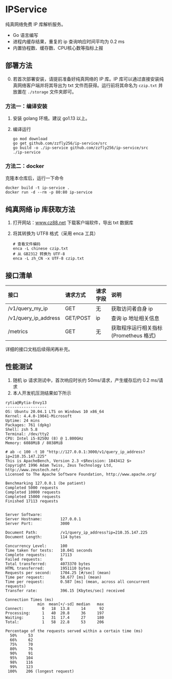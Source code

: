 # IPService

纯真网络免费 IP 库解析服务。

- Go 语言编写
- 进程内缓存结果，重复的 ip 查询响应时间平均为 0.2 ms
- 内置协程数、缓存数、CPU核心数等指标上报

## 部署方法

0. 若首次部署安装，请提前准备好纯真网络的 IP 库。IP 库可以通过直接安装纯真网络客户端并将其导出为 txt 文件而获得。运行前将其命名为 `czip.txt` 并放置在 `./storage` 文件夹即可。

### 方法一：编译安装
1. 安装 golang 环境。建议 go1.13 以上。
2. 编译运行

    ```shell
    go mod download
    go get github.com/zzfly256/ip-service/src
    go build -o ./ip-service github.com/zzfly256/ip-service/src
    ./ip-service
    ```
   
### 方法二：docker

克隆本仓库后，运行一下命令
   ```shell
   docker build -t ip-service .
   docker run -d --rm -p 80:80 ip-service
   ```

## 纯真网络 ip 库获取方法
1. 打开网站：www.cz88.net 下载客户端软件，导出 txt 数据库
2. 将其转换为 UTF8 格式（采用 enca 工具）

   ```shell
   # 查看文件编码
   enca -L chinese czip.txt
   # 从 GB2312 转换为 UTF-8
   enca -L zh_CN -x UTF-8 czip.txt
   ```

## 接口清单

| 接口 | 请求方式 | 请求字段 | 说明 |
| :---- | :---- | :---- | :---- |
| /v1/query_my_ip | GET | 无 | 获取访问者自身 ip |
| /v1/query_ip_address | GET/POST | ip | 查询 ip 地址相关信息 |
| /metrics | GET | 无 | 获取程序运行相关指标(Prometheus 格式) |

详细的接口文档后续得闲再补充。

## 性能测试

1. 随机 ip 请求测试中，首次响应时长约 50ms/请求，产生缓存后约 0.2 ms/请求
2. 本人开发机压测结果如下所示

```shell
rytia@Rytia-Envy13
------------------
OS: Ubuntu 20.04.1 LTS on Windows 10 x86_64
Kernel: 4.4.0-19041-Microsoft
Uptime: 24 mins
Packages: 761 (dpkg)
Shell: zsh 5.8
Terminal: /dev/tty2
CPU: Intel i5-8250U (8) @ 1.800GHz
Memory: 6088MiB / 8038MiB

# ab -c 100 -t 10 "http://127.0.0.1:3000/v1/query_ip_address?ip=210.35.147.225"
This is ApacheBench, Version 2.3 <$Revision: 1843412 $>
Copyright 1996 Adam Twiss, Zeus Technology Ltd, http://www.zeustech.net/
Licensed to The Apache Software Foundation, http://www.apache.org/

Benchmarking 127.0.0.1 (be patient)
Completed 5000 requests
Completed 10000 requests
Completed 15000 requests
Finished 17113 requests


Server Software:
Server Hostname:        127.0.0.1
Server Port:            3000

Document Path:          /v1/query_ip_address?ip=210.35.147.225
Document Length:        114 bytes

Concurrency Level:      100
Time taken for tests:   10.041 seconds
Complete requests:      17113
Failed requests:        0
Total transferred:      4073370 bytes
HTML transferred:       1951110 bytes
Requests per second:    1704.25 [#/sec] (mean)
Time per request:       58.677 [ms] (mean)
Time per request:       0.587 [ms] (mean, across all concurrent requests)
Transfer rate:          396.15 [Kbytes/sec] received

Connection Times (ms)
              min  mean[+/-sd] median   max
Connect:        0   18  13.8     14      92
Processing:     1   40  20.8     36     197
Waiting:        1   31  17.4     27     180
Total:          1   58  22.8     53     206

Percentage of the requests served within a certain time (ms)
  50%     53
  66%     62
  75%     70
  80%     76
  90%     91
  95%    104
  98%    116
  99%    123
 100%    206 (longest request)
```
